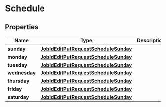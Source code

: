 

# Schedule


## Properties

| Name | Type | Description | Notes |
|------------ | ------------- | ------------- | -------------|
|**sunday** | [**JobIdEditPutRequestScheduleSunday**](JobIdEditPutRequestScheduleSunday.md) |  |  |
|**monday** | [**JobIdEditPutRequestScheduleSunday**](JobIdEditPutRequestScheduleSunday.md) |  |  |
|**tuesday** | [**JobIdEditPutRequestScheduleSunday**](JobIdEditPutRequestScheduleSunday.md) |  |  |
|**wednesday** | [**JobIdEditPutRequestScheduleSunday**](JobIdEditPutRequestScheduleSunday.md) |  |  |
|**thursday** | [**JobIdEditPutRequestScheduleSunday**](JobIdEditPutRequestScheduleSunday.md) |  |  |
|**friday** | [**JobIdEditPutRequestScheduleSunday**](JobIdEditPutRequestScheduleSunday.md) |  |  |
|**saturday** | [**JobIdEditPutRequestScheduleSunday**](JobIdEditPutRequestScheduleSunday.md) |  |  |



